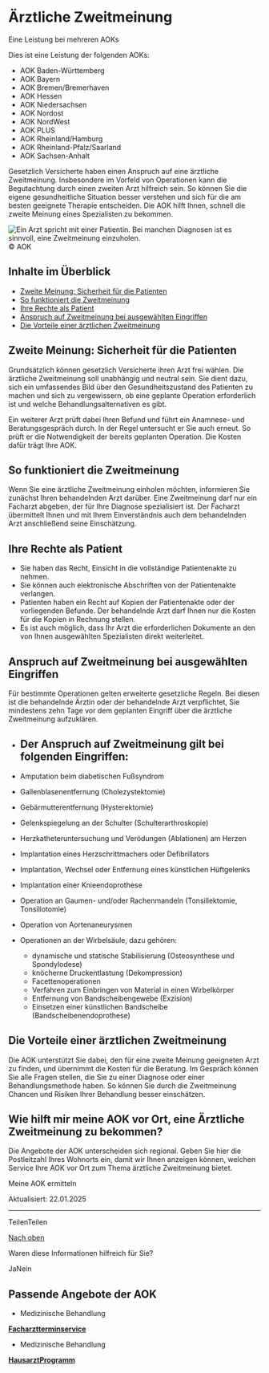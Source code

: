 # Ärztliche Zweitmeinung

Eine Leistung bei mehreren AOKs

Dies ist eine Leistung der folgenden AOKs:

- AOK Baden-Württemberg
- AOK Bayern
- AOK Bremen/Bremerhaven
- AOK Hessen
- AOK Niedersachsen
- AOK Nordost
- AOK NordWest
- AOK PLUS
- AOK Rheinland/Hamburg
- AOK Rheinland-Pfalz/Saarland
- AOK Sachsen-Anhalt

Gesetzlich Versicherte haben einen Anspruch auf eine ärztliche Zweitmeinung. Insbesondere im Vorfeld von Operationen kann die Begutachtung durch einen zweiten Arzt hilfreich sein. So können Sie die eigene gesundheitliche Situation besser verstehen und sich für die am besten geeignete Therapie entscheiden. Die AOK hilft Ihnen, schnell die zweite Meinung eines Spezialisten zu bekommen.

![Ein Arzt spricht mit einer Patientin. Bei manchen Diagnosen ist es sinnvoll, eine Zweitmeinung einzuholen.](https://www.aok.de/pk/magazin/cms/fileadmin/_processed_/2/9/csm_aerztliche-zweitmeinung_26b05e91ee.jpg.webp)© AOK

## Inhalte im Überblick

- [Zweite Meinung: Sicherheit für die Patienten](https://www.aok.de/pk/leistungen/medizinische-behandlung/aerztliche-zweitmeinung/#c1590607331)
- [So funktioniert die Zweitmeinung](https://www.aok.de/pk/leistungen/medizinische-behandlung/aerztliche-zweitmeinung/#c1590607332)
- [Ihre Rechte als Patient](https://www.aok.de/pk/leistungen/medizinische-behandlung/aerztliche-zweitmeinung/#c1590607333)
- [Anspruch auf Zweitmeinung bei ausgewählten Eingriffen](https://www.aok.de/pk/leistungen/medizinische-behandlung/aerztliche-zweitmeinung/#c1590607334)
- [Die Vorteile einer ärztlichen Zweitmeinung](https://www.aok.de/pk/leistungen/medizinische-behandlung/aerztliche-zweitmeinung/#c1590607335)

## Zweite Meinung: Sicherheit für die Patienten

Grundsätzlich können gesetzlich Versicherte ihren Arzt frei wählen. Die ärztliche Zweitmeinung soll unabhängig und neutral sein. Sie dient dazu, sich ein umfassendes Bild über den Gesundheitszustand des Patienten zu machen und sich zu vergewissern, ob eine geplante Operation erforderlich ist und welche Behandlungsalternativen es gibt.

Ein weiterer Arzt prüft dabei Ihren Befund und führt ein Anamnese- und Beratungsgespräch durch. In der Regel untersucht er Sie auch erneut. So prüft er die Notwendigkeit der bereits geplanten Operation. Die Kosten dafür trägt Ihre AOK.

## So funktioniert die Zweitmeinung

Wenn Sie eine ärztliche Zweitmeinung einholen möchten, informieren Sie zunächst Ihren behandelnden Arzt darüber. Eine Zweitmeinung darf nur ein Facharzt abgeben, der für Ihre Diagnose spezialisiert ist. Der Facharzt übermittelt Ihnen und mit Ihrem Einverständnis auch dem behandelnden Arzt anschließend seine Einschätzung.

## Ihre Rechte als Patient

- Sie haben das Recht, Einsicht in die vollständige Patientenakte zu nehmen.
- Sie können auch elektronische Abschriften von der Patientenakte verlangen.
- Patienten haben ein Recht auf Kopien der Patientenakte oder der vorliegenden Befunde. Der behandelnde Arzt darf Ihnen nur die Kosten für die Kopien in Rechnung stellen.
- Es ist auch möglich, dass Ihr Arzt die erforderlichen Dokumente an den von Ihnen ausgewählten Spezialisten direkt weiterleitet.

## Anspruch auf Zweitmeinung bei ausgewählten Eingriffen

Für bestimmte Operationen gelten erweiterte gesetzliche Regeln. Bei diesen ist die behandelnde Ärztin oder der behandelnde Arzt verpflichtet, Sie mindestens zehn Tage vor dem geplanten Eingriff über die ärztliche Zweitmeinung aufzuklären.

- ## Der Anspruch auf Zweitmeinung gilt bei folgenden Eingriffen:









- Amputation beim diabetischen Fußsyndrom
- Gallenblasenentfernung (Cholezystektomie)
- Gebärmutterentfernung (Hysterektomie)
- Gelenkspiegelung an der Schulter (Schulterarthroskopie)
- Herzkatheteruntersuchung und Verödungen (Ablationen) am Herzen
- Implantation eines Herzschrittmachers oder Defibrillators
- Implantation, Wechsel oder Entfernung eines künstlichen Hüftgelenks
- Implantation einer Knieendoprothese
- Operation an Gaumen- und/oder Rachenmandeln (Tonsillektomie, Tonsillotomie)
- Operation von Aortenaneurysmen
- Operationen an der Wirbelsäule, dazu gehören:
  - dynamische und statische Stabilisierung (Osteosynthese und Spondylodese)
  - knöcherne Druckentlastung (Dekompression)
  - Facettenoperationen
  - Verfahren zum Einbringen von Material in einen Wirbelkörper
  - Entfernung von Bandscheibengewebe (Exzision)
  - Einsetzen einer künstlichen Bandscheibe (Bandscheibenendoprothese)

## Die Vorteile einer ärztlichen Zweitmeinung

Die AOK unterstützt Sie dabei, den für eine zweite Meinung geeigneten Arzt zu finden, und übernimmt die Kosten für die Beratung. Im Gespräch können Sie alle Fragen stellen, die Sie zu einer Diagnose oder einer Behandlungsmethode haben. So können Sie durch die Zweitmeinung Chancen und Risiken Ihrer Behandlung besser einschätzen.

## Wie hilft mir meine AOK vor Ort, eine Ärztliche Zweitmeinung zu bekommen?

Die Angebote der AOK unterscheiden sich regional. Geben Sie hier die Postleitzahl Ihres Wohnorts ein, damit wir Ihnen anzeigen können, welchen Service Ihre AOK vor Ort zum Thema ärztliche Zweitmeinung bietet.

Meine AOK ermitteln

Aktualisiert: 22.01.2025

* * *

TeilenTeilen

[Nach oben](https://www.aok.de/pk/leistungen/medizinische-behandlung/aerztliche-zweitmeinung/#main-content)

Waren diese Informationen hilfreich für Sie?

JaNein

## Passende Angebote der AOK

- Medizinische Behandlung

[**Facharztterminservice**](https://www.aok.de/pk/leistungen/medizinische-behandlung/facharztterminservice/)

- Medizinische Behandlung

[**HausarztProgramm**](https://www.aok.de/pk/leistungen/medizinische-behandlung/hausarztprogramm/)
